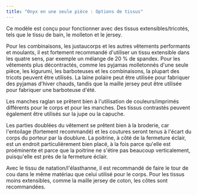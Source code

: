 ```yaml
---
title: "Onyx en une seule pièce : Options de tissus"
---
```


Ce modèle est conçu pour fonctionner avec des tissus extensibles/tricotés, tels que le tissu de bain, le molleton et le jersey.

Pour les combinaisons, les justaucorps et les autres vêtements performants et moulants, il est fortement recommandé d'utiliser un tissu extensible dans les quatre sens, par exemple un mélange de 20 % de spandex. Pour les vêtements plus décontractés, comme les pyjamas molletonnés d'une seule pièce, les kigurumi, les barboteuses et les combinaisons, la plupart des tricots peuvent être utilisés. La laine polaire peut être utilisée pour fabriquer des pyjamas d'hiver chauds, tandis que la maille jersey peut être utilisée pour fabriquer une barboteuse d'été.

Les manches raglan se prêtent bien à l'utilisation de couleurs/imprimés différents pour le corps et pour les manches. Des tissus contrastés peuvent également être utilisés sur la jupe ou la capuche.

Les parties doublées du vêtement se prêtent bien à la broderie, car l'entoilage (fortement recommandé) et les coutures seront tenus à l'écart du corps du porteur par la doublure. La poitrine, à côté de la fermeture éclair, est un endroit particulièrement bien placé, à la fois parce qu'elle est proéminente et parce que la poitrine ne s'étire pas beaucoup verticalement, puisqu'elle est près de la fermeture éclair.

Avec le tissu de natation/l'élasthanne, il est recommandé de faire le tour de cou dans le même matériau que celui utilisé pour le corps. Pour les tissus moins extensibles, comme la maille jersey de coton, les côtes sont recommandées.

